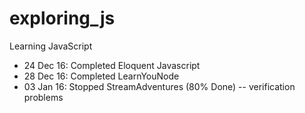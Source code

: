 # exploring_js
Learning JavaScript
* 24 Dec 16: Completed Eloquent Javascript
* 28 Dec 16: Completed LearnYouNode
* 03 Jan 16: Stopped StreamAdventures (80% Done) -- verification problems

